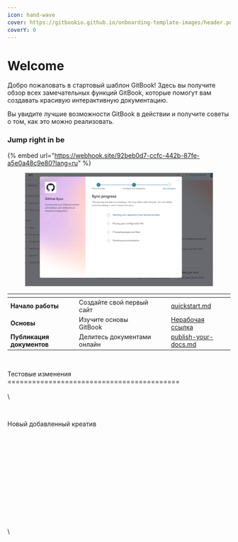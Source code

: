 ```yaml
---
icon: hand-wave
cover: https://gitbookio.github.io/onboarding-template-images/header.png
coverY: 0
---
```



# Welcome

Добро пожаловать в стартовый шаблон GitBook! Здесь вы получите обзор всех замечательных функций GitBook, которые помогут вам создавать красивую интерактивную документацию.

Вы увидите лучшие возможности GitBook в действии и получите советы о том, как это можно реализовать.

### Jump right in be



{% embed url="https://webhook.site/92beb0d7-ccfc-442b-87fe-a5e0a48c9e80?lang=ru" %}

<figure><img src=".gitbook/assets/image.png" alt=""><figcaption></figcaption></figure>

<table data-view="cards"><thead><tr><th></th><th></th><th data-hidden data-card-cover data-type="files"></th><th data-hidden></th><th data-hidden data-card-target data-type="content-ref"></th></tr></thead><tbody><tr><td><strong>Начало работы</strong></td><td>Создайте свой первый сайт</td><td></td><td></td><td><a href="getting-started/quickstart.md">quickstart.md</a></td></tr><tr><td><strong>Основы</strong></td><td>Изучите основы GitBook</td><td></td><td></td><td><a href="broken-reference">Нерабочая ссылка</a></td></tr><tr><td><strong>Публикация документов</strong></td><td>Делитесь документами онлайн</td><td></td><td></td><td><a href="getting-started/publish-your-docs.md">publish-your-docs.md</a></td></tr></tbody></table>

<figure><img src="http://pre-release-live.o18-test.com/api/public/knowledge-base-creatives.php?url=https%3A%25%5B%E2%80%A6%5Dtv5cx0g6.cloudfront.net%2Fblog%2F3521046916-id-790.jpg&lang=ru" alt=""><figcaption></figcaption></figure>

Тестовые изменения ==========================================\
\
\






<figure><img src="http://pre-release-live.o18-test.com/api/public/knowledge-base-creatives.php?url=https%3A%25%5B%E2%80%A6%5Dtv5cx0g6.cloudfront.net%2Fblog%2F3521046916-id-790.jpg&lang=ru" alt=""><figcaption></figcaption></figure>

Новый добавленный креатив

<figure><img src="http://pre-release-live.o18-test.com/api/public/knowledge-base-creatives.php?url=https%3A%25%5B%E2%80%A6%5Dtv5cx0g6.cloudfront.net%2Fblog%2F3521046916-id-790.jpg&lang=ru#x26;1=1" alt=""><figcaption></figcaption></figure>

<figure><img src="http://pre-release-live.o18-test.com/api/public/knowledge-base-creatives.php?url=https%3A%2F%2Fd1syadtv5cx0g6.cloudfront.net%2Fblog%2F3521046916-id-790.jpg&lang=ru#x26;1=1" alt=""><figcaption></figcaption></figure>

<figure><img src="http://pre-release-live.o18-test.com/api/public/knowledge-base-creatives.php?url=https%3A%25%5B%E2%80%A6%5Dtv5cx0g6.cloudfront.net%2Fblog%2F3521046916-id-790.jpg&lang=ru#x26;1=1" alt=""><figcaption></figcaption></figure>

\
\
\
\
\
\
\
\
